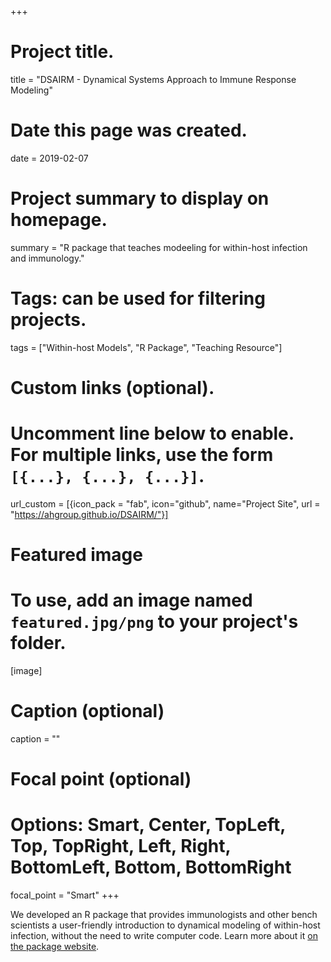 +++
# Project title.
title = "DSAIRM - Dynamical Systems Approach to Immune Response Modeling"

# Date this page was created.
date = 2019-02-07

# Project summary to display on homepage.
summary = "R package that teaches modeeling for within-host infection and immunology."

# Tags: can be used for filtering projects.
tags = ["Within-host Models", "R Package", "Teaching Resource"]

# Custom links (optional).
#   Uncomment line below to enable. For multiple links, use the form `[{...}, {...}, {...}]`.
url_custom = [{icon_pack = "fab", icon="github", name="Project Site", url = "https://ahgroup.github.io/DSAIRM/"}]


# Featured image
# To use, add an image named `featured.jpg/png` to your project's folder. 
[image]
  # Caption (optional)
  caption = ""
  # Focal point (optional)
  # Options: Smart, Center, TopLeft, Top, TopRight, Left, Right, BottomLeft, Bottom, BottomRight
  focal_point = "Smart"
+++
  
We developed an R package that provides immunologists and other bench scientists a user-friendly introduction to dynamical modeling of within-host infection, without the need to write computer code.  Learn more about it [on the package website](https://ahgroup.github.io/DSAIRM/).

